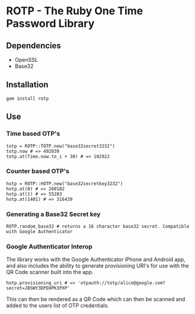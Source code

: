 # ROTP - The Ruby One Time Password Library

## Dependencies

* OpenSSL
* Base32

## Installation

    gem install rotp

## Use

### Time based OTP's

    totp = ROTP::TOTP.new("base32secret3232")
    totp.now # => 492039
    totp.at(Time.now.to_i + 30) # => 102922

### Counter based OTP's

    hotp = ROTP::HOTP.new("base32secretkey3232")
    hotp.at(0) # => 260182
    hotp.at(1) # => 55283
    hotp.at(1401) # => 316439


### Generating a Base32 Secret key

    ROTP.random_base32 # returns a 16 character base32 secret. Compatible with Google Authenticator

### Google Authenticator Interop

The library works with the Google Authenticator iPhone and Android app, and also
includes the ability to generate provisioning URI's for use with the QR Code scanner
built into the app.

    hotp.provisioning_uri # => 'otpauth://totp/alice@google.com?secret=JBSWY3DPEHPK3PXP'

This can then be rendered as a QR Code which can then be scanned and added to the users
list of OTP credentials.
